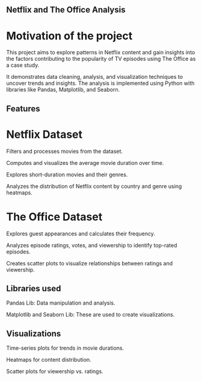 ## Netflix and The Office Analysis

# Motivation of the project
This project aims to explore patterns in Netflix content and gain insights into the factors contributing to the popularity of TV episodes using The Office as a case study.  

It demonstrates data cleaning, analysis, and visualization techniques to uncover trends and insights. The analysis is implemented using Python with libraries like Pandas, Matplotlib, and Seaborn.  


## Features
# Netflix Dataset
Filters and processes movies from the dataset.  

Computes and visualizes the average movie duration over time.  

Explores short-duration movies and their genres.  

Analyzes the distribution of Netflix content by country and genre using heatmaps.  


# The Office Dataset
Explores guest appearances and calculates their frequency.  

Analyzes episode ratings, votes, and viewership to identify top-rated episodes.  

Creates scatter plots to visualize relationships between ratings and viewership.   


## Libraries used

Pandas Lib: Data manipulation and analysis.  

Matplotlib and Seaborn Lib: These are used to create visualizations.  


## Visualizations  

Time-series plots for trends in movie durations.  

Heatmaps for content distribution.  

Scatter plots for viewership vs. ratings.  



